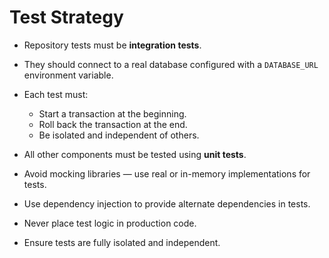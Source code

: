 # Test Strategy

* Repository tests must be **integration tests**.
* They should connect to a real database configured with a `DATABASE_URL` environment variable.
* Each test must:

  * Start a transaction at the beginning.
  * Roll back the transaction at the end.
  * Be isolated and independent of others.

* All other components must be tested using **unit tests**.

* Avoid mocking libraries — use real or in-memory implementations for tests.
* Use dependency injection to provide alternate dependencies in tests.
* Never place test logic in production code.
* Ensure tests are fully isolated and independent.

